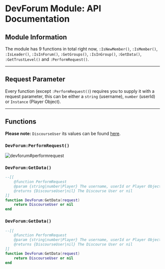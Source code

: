 # DevForum Module: API Documentation
## Module Information
The module has 9 functions in total right now, `:IsNewMember()`, `:IsMember()`, `:IsLeader()`, `:IsInForum()`, `:GetGroups()`, `:IsInGroup()`, `:GetData()`, `:GetTrustLevel()` and `:PerformRequest()`.

<hr>

## Request Parameter
Every function (except `:PerformRequest()`) requires you to supply it with a request parameter, this can be either a `string` (username), `number` (userId) or `Instance` (Player Object).

<hr>

## Functions
<b>Please note:</b> `DiscourseUser` its values can be found [here](https://docs.discourse.org/#tag/Users/paths/~1users~1{username}.json/get).
### `DevForum:PerformRequest()`
![devforum#performrequest](/docs/DevForum#PerformRequest.png?raw=true)

### `DevForum:GetData()`
```lua
--[[
	@function PerformRequest
	@param {string|number|Player} The username, userId or Player Object
	@returns {DiscourseUser|nil} The Discourse User or nil
]]
function DevForum:GetData(request)
	return DiscourseUser or nil
end
```

### `DevForum:GetData()`
```lua
--[[
	@function PerformRequest
	@param {string|number|Player} The username, userId or Player Object
	@returns {DiscourseUser|nil} The Discourse User or nil
]]
function DevForum:GetData(request)
	return DiscourseUser or nil
end
```